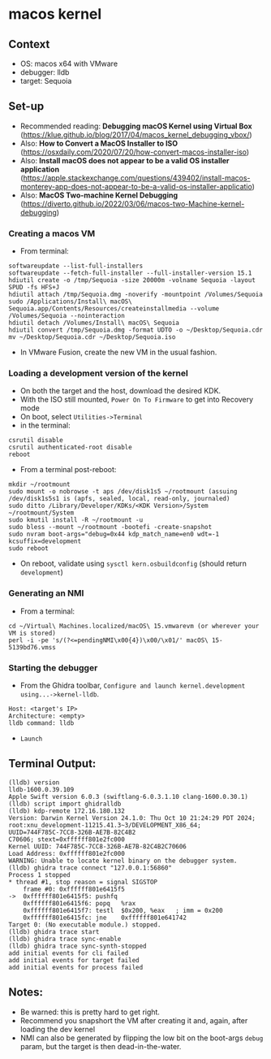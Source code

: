 # macos kernel

## Context
- OS: macos x64 with VMware
- debugger: lldb
- target: Sequoia

## Set-up

- Recommended reading: **Debugging macOS Kernel using Virtual Box** (https://klue.github.io/blog/2017/04/macos_kernel_debugging_vbox/)
- Also: **How to Convert a MacOS Installer to ISO** (https://osxdaily.com/2020/07/20/how-convert-macos-installer-iso)
- Also: **Install macOS does not appear to be a valid OS installer application** (https://apple.stackexchange.com/questions/439402/install-macos-monterey-app-does-not-appear-to-be-a-valid-os-installer-applicatio)
- Also: **MacOS Two-machine Kernel Debugging** (https://diverto.github.io/2022/03/06/macos-two-Machine-kernel-debugging)

### Creating a macos VM
- From terminal:
```
softwareupdate --list-full-installers
softwareupdate --fetch-full-installer --full-installer-version 15.1
hdiutil create -o /tmp/Sequoia -size 20000m -volname Sequoia -layout SPUD -fs HFS+J
hdiutil attach /tmp/Sequoia.dmg -noverify -mountpoint /Volumes/Sequoia
sudo /Applications/Install\ macOS\ Sequoia.app/Contents/Resources/createinstallmedia --volume /Volumes/Sequoia --nointeraction
hdiutil detach /Volumes/Install\ macOS\ Sequoia
hdiutil convert /tmp/Sequoia.dmg -format UDTO -o ~/Desktop/Sequoia.cdr
mv ~/Desktop/Sequoia.cdr ~/Desktop/Sequoia.iso
```
- In VMware Fusion, create the new VM in the usual fashion.

### Loading a development version of the kernel
- On both the target and the host, download the desired KDK.
- With the ISO still mounted, `Power On To Firmware` to get into Recovery mode
- On boot, select `Utilities->Terminal`
- in the terminal:
```
csrutil disable
csrutil authenticated-root disable
reboot
```
- From a terminal post-reboot:
```
mkdir ~/rootmount
sudo mount -o nobrowse -t aps /dev/disk1s5 ~/rootmount (assuing /dev/disk1s5s1 is (apfs, sealed, local, read-only, journaled)
sudo ditto /Library/Developer/KDKs/<KDK Version>/System ~/rootmount/System
sudo kmutil install -R ~/rootmount -u
sudo bless --mount ~/rootmount -bootefi -create-snapshot
sudo nvram boot-args="debug=0x44 kdp_match_name=en0 wdt=-1 kcsuffix=development
sudo reboot
```
- On reboot, validate using `sysctl kern.osbuildconfig`  (should return `development`)

### Generating an NMI
- From a terminal:
```
cd ~/Virtual\ Machines.localized/macOS\ 15.vmwarevm (or wherever your VM is stored)
perl -i -pe 's/(?<=pendingNMI\x00{4})\x00/\x01/' macOS\ 15-5139bd76.vmss
```

### Starting the debugger

- From the Ghidra toolbar, `Configure and launch kernel.development using...->kernel-lldb`.
```
Host: <target's IP>
Architecture: <empty>
lldb command: lldb
```
- `Launch`

## Terminal Output:

```
(lldb) version
lldb-1600.0.39.109
Apple Swift version 6.0.3 (swiftlang-6.0.3.1.10 clang-1600.0.30.1)
(lldb) script import ghidralldb
(lldb) kdp-remote 172.16.180.132
Version: Darwin Kernel Version 24.1.0: Thu Oct 10 21:24:29 PDT 2024; root:xnu_development-11215.41.3~3/DEVELOPMENT_X86_64; 
UUID=744F785C-7CC8-326B-AE7B-82C4B2
C70606; stext=0xffffff801e2fc000
Kernel UUID: 744F785C-7CC8-326B-AE7B-82C4B2C70606
Load Address: 0xffffff801e2fc000
WARNING: Unable to locate kernel binary on the debugger system.
(lldb) ghidra trace connect "127.0.0.1:56860"
Process 1 stopped
* thread #1, stop reason = signal SIGSTOP
    frame #0: 0xffffff801e6415f5
->  0xffffff801e6415f5: pushfq 
    0xffffff801e6415f6: popq   %rax
    0xffffff801e6415f7: testl  $0x200, %eax   ; imm = 0x200 
    0xffffff801e6415fc: jne    0xffffff801e641742
Target 0: (No executable module.) stopped.
(lldb) ghidra trace start
(lldb) ghidra trace sync-enable
(lldb) ghidra trace sync-synth-stopped
add initial events for cli failed
add initial events for target failed
add initial events for process failed
```

## Notes:
- Be warned: this is pretty hard to get right.  
- Recommend you snapshort the VM after creating it and, again, after loading the dev kernel
- NMI can also be generated by flipping the low bit on the boot-args `debug` param, but the target is then dead-in-the-water.

